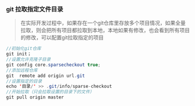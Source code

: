 ### git 拉取指定文件目录

> 在实际开发过程中，如果存在一个git仓库里存放多个项目情况，如果全量拉取，则会把所有项目都拉取到本地，本地如果有修改，也会看到所有项目的修改，可以配置git拉取指定的项目



```java
//初始化git仓库
git init；
//设置允许克隆子目录
git config core.sparsecheckout true;
//添加远程仓库
git  remote add origin url.git
//设置指定的目录
echo '目录/' >> .git/info/sparse-checkout
//开始拉取（只会拉取设置的目录下的文件）
git pull origin master 
```




